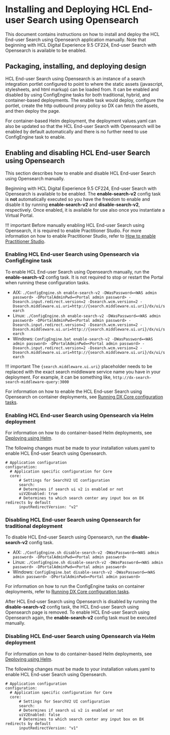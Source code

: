 # Installing and Deploying HCL End-user Search using Opensearch

This document contains instructions on how to install and deploy the HCL End-user Search using Opensearch application manually. Note that beginning with HCL Digital Experience 9.5 CF224, End-user Search with Opensearch is available to be enabled.

## Packaging, installing, and deploying design

HCL End-user Search using Opensearch is an instance of a search integration portlet configured to point to where the static assets (javascript, stylesheets, and html markup) can be loaded from. It can be enabled and disabled by using ConfigEngine tasks for both traditional, hybrid, and container-based deployments. The enable task would deploy, configure the portlet, create the http outbound proxy policy so DX can fetch the assets, and then deploy the page.

For container-based Helm deployment, the deployment values.yaml can also be updated so that the HCL End-user Search with Opensearch will be enabled by default automatically and there is no further need to use ConfigEngine task to enable.

## Enabling and disabling HCL End-user Search using Opensearch

This section describes how to enable and disable HCL End-user Search using Opensearch manually.

Beginning with HCL Digital Experience 9.5 CF224, End-user Search with Opensearch is available to be enabled. The **enable-search-v2** config task is **not** automatically executed so you have the freedom to enable and disable it by running **enable-search-v2** and **disable-search-v2**, respectively. Once enabled, it is available for use also once you instantiate a Virtual Portal.

!!! important
    Before manually enabling HCL End-user Search using Opensearch, it is required to enable Practitioner Studio. For more information on how to enable Practitioner Studio, refer to [How to enable Practitioner Studio](../../../build_sites/practitioner_studio/working_with_ps/enable_prac_studio.md).


### Enabling HCL End-user Search using Opensearch via ConfigEngine task

To enable HCL End-user Search using Opensearch manually, run the **enable-search-v2** config task. It is not required to stop or restart the Portal when running these configuration tasks.

-   AIX: `./ConfigEngine.sh enable-search-v2 -DWasPassword=<WAS admin password> -DPortalAdminPwd=<Portal admin password> -Dsearch.input.redirect.version=2 -Dsearch.wcm.version=2 -Dsearch.middleware.ui.uri=http://{search.middleware.ui.uri}/dx/ui/search`
-   Linux: `./ConfigEngine.sh enable-search-v2 -DWasPassword=<WAS admin password> -DPortalAdminPwd=<Portal admin password> -Dsearch.input.redirect.version=2 -Dsearch.wcm.version=2 -Dsearch.middleware.ui.uri=http://{search.middleware.ui.uri}/dx/ui/search`
-   Windows: `ConfigEngine.bat enable-search-v2 -DWasPassword=<WAS admin password> -DPortalAdminPwd=<Portal admin password> -Dsearch.input.redirect.version=2 -Dsearch.wcm.version=2 -Dsearch.middleware.ui.uri=http://{search.middleware.ui.uri}/dx/ui/search`
    
!!! important
        The `{search.middleware.ui.uri}` placeholder needs to be replaced with the exact search middleware service name you have in your deployment. For example, it can be something like, `http://dx-search-search-middleware-query:3000`
        
For information on how to enable the HCL End-user Search using Opensearch on container deployments, see [Running DX Core configuration tasks](../../../deployment/manage/container_configuration/run_core_config_engine.md).

### Enabling HCL End-user Search using Opensearch via Helm deployment

For information on how to do container-based Helm deployments, see [Deploying using Helm](../../../deployment/install/container/helm_deployment/overview.md).

The following changes must be made to your installation values.yaml to enable HCL End-user Search using Opensearch.

```
# Application configuration
configuration:
  # Application specific configuration for Core
  core:
      # Settings for SearchV2 UI configuration
      search:
      # Determines if search ui v2 is enabled or not
      uiV2Enabled: true
      # Determines to which search center any input box on DX redirects by default
      inputRedirectVersion: "v2"
```

### Disabling HCL End-user Search using Opensearch for traditional deployment

To disable HCL End-user Search using Opensearch, run the **disable-search-v2** config task.

-   AIX: `./ConfigEngine.sh disable-search-v2 -DWasPassword=<WAS admin password> -DPortalAdminPwd=<Portal admin password>`
-   Linux: `./ConfigEngine.sh disable-search-v2 -DWasPassword=<WAS admin password> -DPortalAdminPwd=<Portal admin password>`
-   Windows: `ConfigEngine.bat disable-search-v2 -DWasPassword=<WAS admin password> -DPortalAdminPwd=<Portal admin password>`

For information on how to run the ConfigEngine tasks on container deployments, refer to [Running DX Core configuration tasks](../../../deployment/manage/container_configuration/run_core_config_engine.md).

After HCL End-user Search using Opensearch is disabled by running the **disable-search-v2** config task, the HCL End-user Search using Opensearch page is removed. To enable HCL End-user Search using Opensearch again, the **enable-search-v2** config task must be executed manually.

### Disabling HCL End-user Search using Opensearch via Helm deployment

For information on how to do container-based Helm deployments, see [Deploying using Helm](../../../deployment/install/container/helm_deployment/overview.md).

The following changes must be made to your installation values.yaml to enable HCL End-user Search using Opensearch.

```
# Application configuration
configuration:
  # Application specific configuration for Core
  core:
      # Settings for SearchV2 UI configuration
      search:
      # Determines if search ui v2 is enabled or not
      uiV2Enabled: false
      # Determines to which search center any input box on DX redirects by default
      inputRedirectVersion: "v1"
```
